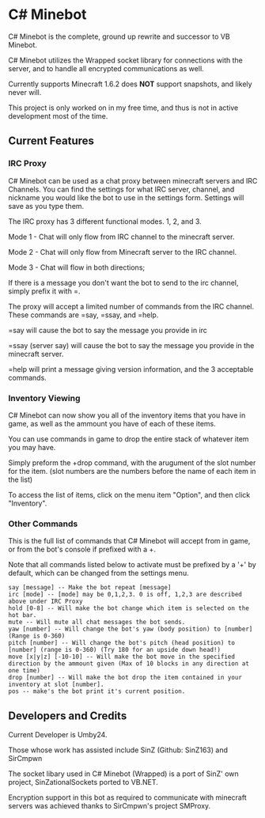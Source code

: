 # C# Minebot

C# Minebot is the complete, ground up rewrite and successor to VB Minebot. 

C# Minebot utilizes the Wrapped socket library for connections with the server, and to handle all 
encrypted communications as well.

Currently supports Minecraft 1.6.2 does **NOT** support snapshots, and likely never will.

This project is only worked on in my free time, and thus is not in active development most of the time.

## Current Features

### IRC Proxy

C# Minebot can be used as a chat proxy between minecraft servers and IRC Channels. You can find the settings for what IRC server,
channel, and nickname you would like the bot to use in the settings form. Settings will save as you type them.

The IRC proxy has 3 different functional modes. 1, 2, and 3.

Mode 1 - Chat will only flow from IRC channel to the minecraft server.

Mode 2 - Chat will only flow from Minecraft server to the IRC channel.

Mode 3 - Chat will flow in both directions;

If there is a message you don't want the bot to send to the irc channel, simply prefix it with =.

The proxy will accept a limited number of commands from the IRC channel. These commands are =say, =ssay, and =help.

=say will cause the bot to say the message you provide in irc

=ssay (server say) will cause the bot to say the message you provide in the minecraft server.

=help will print a message giving version information, and the 3 acceptable commands.


### Inventory Viewing

C# Minebot can now show you all of the inventory items that you have in game, as well as the ammount you have of each of these items.

You can use commands in game to drop the entire stack of whatever item you may have. 

Simply preform the +drop command, with the arugument of the slot number for the item. (slot numbers are the numbers before the name of each item in the list)

To access the list of items, click on the menu item "Option", and then click "Inventory".

### Other Commands

This is the full list of commands that C# Minebot will accept from in game, or from the bot's console if prefixed with a +.

Note that all commands listed below to activate must be prefixed by a '+' by default, which can be changed from the settings menu.

	say [message] -- Make the bot repeat [message]
	irc [mode] -- [mode] may be 0,1,2,3. 0 is off, 1,2,3 are described above under IRC Proxy
	hold [0-8] -- Will make the bot change which item is selected on the hot bar.
	mute -- Will mute all chat messages the bot sends.
	yaw [number] -- Will change the bot's yaw (body position) to [number] (Range is 0-360)
	pitch [number] -- Will change the bot's pitch (head position) to [number] (range is 0-360) (Try 180 for an upside down head!)
	move [x|y|z] [-10-10] -- Will make the bot move in the specified direction by the ammount given (Max of 10 blocks in any direction at one time)
	drop [number] -- Will make the bot drop the item contained in your inventory at slot [number].
	pos -- make's the bot print it's current position.



## Developers and Credits

Current Developer is Umby24.

Those whose work has assisted include SinZ (Github: SinZ163) and SirCmpwn

The socket libary used in C# Minebot (Wrapped) is a port of SinZ' own project, SinZationalSockets ported to VB.NET.

Encryption support in this bot as required to communicate with minecraft servers was achieved thanks to SirCmpwn's project SMProxy.

